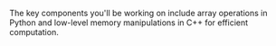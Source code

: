 The key components you'll be working on include array operations in Python and low-level memory manipulations in C++ for efficient computation.
